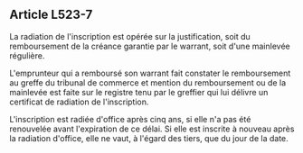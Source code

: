 Article L523-7
----
La radiation de l'inscription est opérée sur la justification, soit du
remboursement de la créance garantie par le warrant, soit d'une mainlevée
régulière.

L'emprunteur qui a remboursé son warrant fait constater le remboursement au
greffe du tribunal de commerce et mention du remboursement ou de la mainlevée
est faite sur le registre tenu par le greffier qui lui délivre un certificat de
radiation de l'inscription.

L'inscription est radiée d'office après cinq ans, si elle n'a pas été renouvelée
avant l'expiration de ce délai. Si elle est inscrite à nouveau après la
radiation d'office, elle ne vaut, à l'égard des tiers, que du jour de la date.
